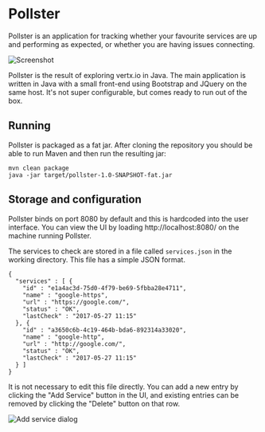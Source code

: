 # Pollster

Pollster is an application for tracking whether your favourite services are up and performing as expected, or whether you are having issues connecting.

![Screenshot](https://cloud.githubusercontent.com/assets/2118/26524380/30a694fa-4331-11e7-9a5e-e787797c8fcf.png)

Pollster is the result of exploring vertx.io in Java. The main application is written in Java with a small front-end using Bootstrap and JQuery on the same host. It's not super configurable, but comes ready to run out of the box.

## Running
Pollster is packaged as a fat jar. After cloning the repository you should be able to run Maven and then run the resulting jar:

    mvn clean package
    java -jar target/pollster-1.0-SNAPSHOT-fat.jar

## Storage and configuration
Pollster binds on port 8080 by default and this is hardcoded into the user interface. You can view the UI by loading http://localhost:8080/ on the machine running Pollster.

The services to check are stored in a file called `services.json` in the working directory. This file has a simple JSON format.

    {
      "services" : [ {
        "id" : "e1a4ac3d-75d0-4f79-be69-5fbba28e4711",
        "name" : "google-https",
        "url" : "https://google.com/",
        "status" : "OK",
        "lastCheck" : "2017-05-27 11:15"
      }, {
        "id" : "a3650c6b-4c19-464b-bda6-892314a33020",
        "name" : "google-http",
        "url" : "http://google.com/",
        "status" : "OK",
        "lastCheck" : "2017-05-27 11:15"
      } ]
    }

It is not necessary to edit this file directly. You can add a new entry by clicking the "Add Service" button in the UI, and existing entries can be removed by clicking the "Delete" button on that row.

![Add service dialog](https://cloud.githubusercontent.com/assets/2118/26524381/44905a96-4331-11e7-9567-4377e2de151f.png)

